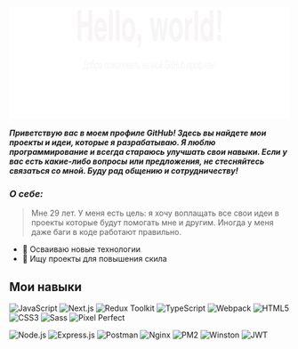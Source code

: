 <img height="200" width="850" src="https://github.com/Lugovskoy-Maxim/Lugovskoy-Maxim/blob/main/icon/Hello_World.svg" />
<!-- <img height="100" width="850" src="https://github.com/Lugovskoy-Maxim/Lugovskoy-Maxim/blob/main/icon/web-dev.svg" /> -->

**_Приветствую вас в моем профиле GitHub! Здесь вы найдете мои **проекты** и **идеи**, которые я разрабатываю. Я люблю программирование и всегда стараюсь **улучшать** свои навыки. Если у вас есть какие-либо **вопросы** или **предложения**, не стесняйтесь **связаться** со мной. Буду рад общению и сотрудничеству!_**

### **_О себе:_**

> Мне 29 лет.
> У меня есть цель: я хочу воплащать все свои идеи в проекты которые будут помогать мне и другим.
> Иногда у меня даже баги в коде работают правильно.

- 🚀 Осваиваю новые технологии
- 🔎 Ищу проекты для повышения скила

## Мои навыки

![JavaScript](https://img.shields.io/badge/-JavaScript-0d1117?style=for-the-badge&logo=JavaScript) 
![Next.js](https://img.shields.io/badge/-Next.js-0d1117?style=for-the-badge&logo=Next.js)
![Redux Toolkit](https://img.shields.io/badge/-ReduxToolkit-0d1117?style=for-the-badge&logo=Redux)
![TypeScript](https://img.shields.io/badge/-TypeScript-0d1117?style=for-the-badge&logo=TypeScript)
![Webpack](https://img.shields.io/badge/-Webpack-0d1117?style=for-the-badge&logo=Webpack)
![HTML5](https://img.shields.io/badge/-HTML5-0d1117?style=for-the-badge&logo=HTML5)
![CSS3](https://img.shields.io/badge/-CSS3-0d1117?style=for-the-badge&logo=CSS3)
![Sass](https://img.shields.io/badge/-Sass-0d1117?style=for-the-badge&logo=Sass)
![Pixel Perfect](https://img.shields.io/badge/-PixelPerfect-0d1117?style=for-the-badge&logo=PixelPerfect)

![Node.js](https://img.shields.io/badge/-Node.js-0d1117?style=for-the-badge&logo=Node.js)
![Express.js](https://img.shields.io/badge/express.js-0d1117?style=for-the-badge&logo=express&logoColor=%2361DAFB)
![Postman](https://img.shields.io/badge/-Postman-0d1117?style=for-the-badge&logo=Postman)
![Nginx](https://img.shields.io/badge/-Nginx-0d1117?style=for-the-badge&logo=Nginx)
![PM2](https://img.shields.io/badge/-PM2-0d1117?style=for-the-badge)
![Winston](https://img.shields.io/badge/-Winston-0d1117?style=for-the-badge)
![JWT](https://img.shields.io/badge/-JWT-0d1117?style=for-the-badge)

<!--
<img height="48" width="48" src="https://github.com/Lugovskoy-Maxim/Lugovskoy-Maxim/blob/main/icon/skills1.svg" /><img height="48" width="48" src="https://github.com/Lugovskoy-Maxim/Lugovskoy-Maxim/blob/main/icon/skills2.svg" /><img height="48" width="48" src="https://github.com/Lugovskoy-Maxim/Lugovskoy-Maxim/blob/main/icon/skills3.svg" /><img height="48" width="48" src="https://github.com/Lugovskoy-Maxim/Lugovskoy-Maxim/blob/main/icon/skills4.svg" /><img height="48" width="48" src="https://github.com/Lugovskoy-Maxim/Lugovskoy-Maxim/blob/main/icon/skills5.svg" /><img height="48" width="48" src="https://github.com/Lugovskoy-Maxim/Lugovskoy-Maxim/blob/main/icon/skills6.svg" /><img height="48" width="48" src="https://github.com/Lugovskoy-Maxim/Lugovskoy-Maxim/blob/main/icon/skills7.svg" /><img height="48" width="48" src="https://github.com/Lugovskoy-Maxim/Lugovskoy-Maxim/blob/main/icon/skills8.svg" /><img height="48" width="48" src="https://github.com/Lugovskoy-Maxim/Lugovskoy-Maxim/blob/main/icon/skills9.svg" /><img height="48" width="48" src="https://github.com/Lugovskoy-Maxim/Lugovskoy-Maxim/blob/main/icon/skills10.svg" /><img height="48" width="48" src="https://github.com/Lugovskoy-Maxim/Lugovskoy-Maxim/blob/main/icon/skills11.svg" /> 

> css, js, ts, react, git, next, bootstrap, node, html, scss/sass, redux
-->
<!--
### Статистика

[![codewars](https://www.codewars.com/users/Lugovskoy-Maxim/badges/large)](https://www.codewars.com/users/Lugovskoy-Maxim)

### План развития:

- `Next.js` + `Redux/toolkit` + `TypeScript`;
- `Nest.js`
-->

